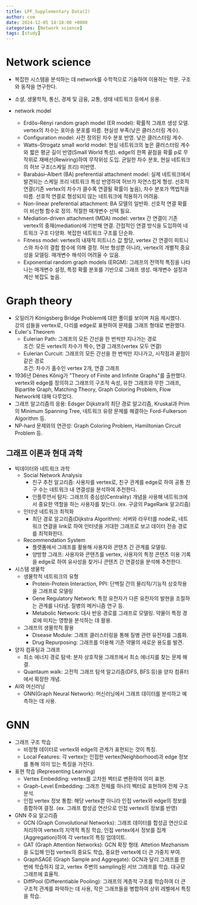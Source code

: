 ```yaml
---
title: LPF_Supplementary Data(2)
author: csm
date: 2024-12-05 14:10:00 +0800
categories: [Network science]
tags: [study]
---
```


# Network science  
- 복잡한 시스템을 분석하는 데 network를 수학적으로 기술하여 이용하는 학문. 구조와 동작을 연구한다.   
- 소셜, 생물학적, 통신, 경제 및 금융, 교통, 생태 네트워크 등에서 응용.

- network model   
  - Erdős–Rényi random graph model (ER model): 확률적 그래프 생성 모델. vertex의 차수는 포아송 분포를 따름. 현실성 부족(낮은 클러스터링 계수).
  - Configuration model: 사전 정의된 차수 분포 반영. 낮은 클러스터링 계수. 
  - Watts–Strogatz small world model: 현실 네트워크의 높은 클러스터링 계수와 짧은 평균 길이 반영(Small World 특성). edge의 한쪽 끝점을 확률 p로 무작위로 재배선(Rewiring)하여 무작위성 도입. 균일한 차수 분포, 현실 네트워크의 허브 구조(스케일 프리) 미반영.
  - Barabási–Albert (BA) preferential attachment model: 실제 네트워크에서 발견되는 스케일 프리 네트워크 특성 반영하여 허브가 자연스럽게 형성. 선호적 연결(기존 vertex의 차수가 클수록 연결될 확률이 높음), 차수 분포가 멱법칙을 따름. 선호적 연결로 형성되지 않는 네트워크에 적용하기 어려움.   
  - Non-linear preferential attachment: BA 모델의 일반화. 선호적 연결 확률이 비선형 함수로 정의. 적절한 매개변수 선택 필요.
  - Mediation-driven attachment (MDA) model: vertex 간 연결이 기존 vertex의 중재(mediation)에 기반해 연결. 간접적인 연결 방식을 도입하여 네트워크 구조 다양화. 복잡한 네트워크 구조를 단순화. 
  - Fitness model: vertex의 내재적 피트니스 값 할당, vertex 간 연결이 피트니스와 차수의 결합 함수에 의해 결정. 허브 형성뿐 아니라, vertex의 개별적 중요성을 모델링. 매개변수 해석이 어려울 수 있음.
  - Exponential random graph models (ERGM): 그래프의 전역적 특징을 나타나는 매개변수 설정, 특정 확률 분포를 기반으로 그래프 생성. 매개변수 설정과 계산 복잡도 높음.  

# Graph theory    
- 오일러가 Königsberg Bridge Problem에 대한 풀이를 보이며 처음 제시했다.   
  강의 섬들을 vertex로, 다리를 edge로 표현하여 문제를 그래프 형태로 변환했다.   
- Euler's Theorem   
  - Eulerian Path: 그래프의 모든 간선을 한 번씩만 지나가는 경로   
    조건: 모든 vertex의 차수가 짝수, 연결 그래프(vertex 모두 연결)   
  - Eulerian Curcuit: 그래프의 모든 간선을 한 번씩만 지나가고, 시작점과 끝점이 같은 경로   
    조건: 차수가 홀수인 vertex 2개, 연결 그래프   
- 1936년 Dénes Kőnig가 "Theory of Finite and Infinite Graphs"를 출판했다.   
  vertex와 edge를 정의하고 그래프의 구조적 속성, 유한 그래프와 무한 그래프, Bipartite Graph, Matching Theory, Graph Coloring Problem, Flow Network에 대해 다루었다.   
- 그래프 알고리즘의 응용: Edsger Dijkstra의 최단 경로 알고리즘, Kruskal과 Prim의 Minimum Spanning Tree, 네트워크 유량 문제를 해결하는 Ford-Fulkerson Algorithm 등.   
- NP-hard 문제와의 연관성: Graph Coloring Problem, Hamiltonian Circuit Problem 등.
  
## 그래프 이론과 현대 과학  
- 빅데이터와 네트워크 과학  
  - Social Network Analysis  
    - 친구 추천 알고리즘: 사용자를 vertex로, 친구 관계를 edge로 하여 공통 친구 수는 네트워크 내 연결성을 분석하여 추천한다.   
    - 인플루언서 탐지: 그래프의 중심성(Centrality) 개념을 사용해 네트워크에서 중요한 역할을 하는 사용자를 찾는다. (ex. 구글의 PageRank 알고리즘)  
  - 인터넷 네트워크 최적화  
    - 최단 경로 알고리즘(Dijkstra Algorithm): 서버와 라우터를 node로, 네트워크 연결을 link로 하여 인터넷을 거대한 그래프로 보고 데이터 전송 경로를 최적화한다.  
  - Recommendation System  
    - 플랫폼에서 그래프를 활용해 사용자와 콘텐츠 간 관계를 모델링.  
    - 양방향 그래프: 사용자와 콘텐츠를 vertex, 사용자의 특정 콘텐츠 이용 기록을 edge로 하여 유사성을 찾거나 콘텐츠 간 연결성을 분석해 추천한다.
- 시스템 생물학
  - 생물학적 네트워크의 유형
    - Protein-Protein Interaction, PPI: 단백질 간의 물리적/기능적 상호작용을 그래프로 모델링  
    - Gene Regulatory Network: 특정 유전자가 다른 유전자의 발현을 조절하는 관계를 나타냄. 질병의 메커니즘 연구 등.  
    - Metabolic Network: 대사 반응 경로를 그래프로 모델링. 약물이 특정 경로에 미치는 영향을 분석하는 데 활용.  
  - 그래프의 생물학적 활용
    - Disease Module: 그래프 클러스터링을 통해 질병 관련 유전자를 그룹화.
    - Drug Repurposing: 그래프를 이용해 기존 약물의 새로운 용도를 발견.
- 양자 컴퓨팅과 그래프
  - 최소 에너지 경로 탐색: 분자 상호작용 그래프에서 최소 에너지를 찾는 문제 해결.
  - Quantaum walk: 고전적 그래프 탐색 알고리즘(DFS, BFS 등)을 양자 컴퓨터에서 확장한 개념.
- AI와 머신러닝
  - GNN(Graph Neural Network): 머신러닝에서 그래프 데이터를 분석하고 예측하는 데 사용.  

# GNN
- 그래프 구조 학습
  - 비정형 데이터로 vertex와 edge의 관계가 표현되는 것이 특징.
  - Local Features: 각 vertex는 인접한 vertex(Neighborhood)과 edge 정보를 통해 의미 있는 특징을 가진다.
- 표현 학습 (Representing Learning)
  - Vertex Embedding: vertex를 고차원 벡터로 변환하여 의미 표현.
  - Graph-Level Embedding: 그래프 전체를 하나의 벡터로 표현하여 전체 구조 분석.
  - 인접 vertex 정보 통합: 해당 vertex뿐 아니라 인접 vertex와 edge의 정보를 종합하여 결정. (ex. 그래프 합성곱 연산으로 인접 vertex의 정보를 반영) 
- GNN 주요 알고리즘
  - GCN (Graph Convolutional Networks): 그래프 데이터를 합성곱 연산으로 처리하여 vertex의 지역적 특징 학습, 인접 vertex에서 정보를 집계(Aggregation)하여 각 vertex의 특징 업데이트.
  - GAT (Graph Attention Networks): GCN 확장 형태. Attetion Mezhanism을 도입해 인접 vertex의 중요도 학습, 중요한 vertex에 더 큰 가중치 부여.
  - GraphSAGE (Graph Sample and Aggregate): GCN과 달리 그래프를 한 번에 학습하지 않고, vertex 주변의 sampling된 서브 그래프를 학습. 대규모 그래프에 효율적.
  - DiffPool (Differentiable Pooling): 그래프의 계층적 구조를 학습하여 더 큰 구조적 관계를 파악하는 데 사용, 작은 그래프들을 병합하여 상위 레벨에서 특징을 학습.
  

